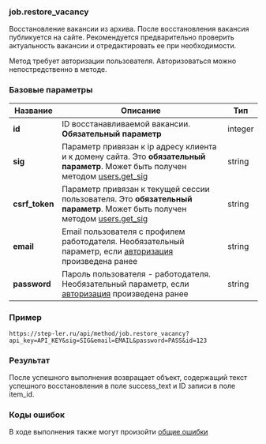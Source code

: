 ### job.restore_vacancy

Восстановление вакансии из архива. После восстановления вакансия публикуется на сайте. Рекомендуется предварительно проверить актуальность вакансии и отредактировать ее при необходимости.

Метод требует авторизации пользователя. Авторизоваться можно непостредственно в методе.

### Базовые параметры

|Название| Описание | Тип |
|----|----|----|
| **id** | ID восстанавливаемой вакансии. **Обязательный параметр** | integer |
| **sig** | Параметр привязан к ip адресу клиента и к домену сайта. Это **обязательный параметр**. Может быть получен методом [users.get_sig](/users/get_sig.md) | string |
| **csrf_token** | Параметр привязан к текущей сессии пользователя. Это **обязательный параметр**. Может быть получен методом [users.get_sig](/users/get_sig.md) | string |
| **email** | Email пользователя с профилем работодателя. Необязательный параметр, если [авторизация](/auth/login.md) произведена ранее | string |
| **password** | Пароль пользователя - работодателя. Необязательный параметр, если [авторизация](/auth/login.md) произведена ранее | string |

### Пример

```
https://step-ler.ru/api/method/job.restore_vacancy?api_key=API_KEY&sig=SIG&email=EMAIL&password=PASS&id=123
```

### Результат

После успешного выполнения возвращает объект, содержащий текст успешного восстановления в поле success_text и ID записи в поле item_id.

### Коды ошибок

В ходе выполнения также могут произойти [общие ошибки](/docs/errors.md)